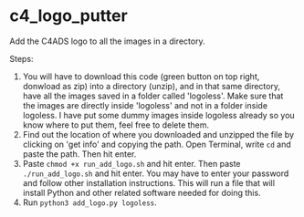 # c4_logo_putter
Add the C4ADS logo to all the images in a directory. 

Steps: 

1. You will have to download this code (green button on top right, donwload as zip) into a directory (unzip), and in that same directory, have all the images saved in a folder called 'logoless'. Make sure that the images are directly inside 'logoless' and not in a folder inside logoless. I have put some dummy images inside logoless already so you know where to put them, feel free to delete them.
2. Find out the location of where you downloaded and unzipped the file by clicking on 'get info' and copying the path. Open Terminal, write `cd` and paste the path. Then hit enter.
3. Paste `chmod +x run_add_logo.sh` and hit enter. Then paste `./run_add_logo.sh` and hit enter. You may have to enter your password and follow other installation instructions. This will run a file that will install Python and other related software needed for doing this.
4. Run `python3 add_logo.py logoless`.
